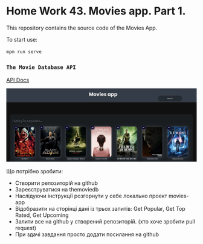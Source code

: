 # Home Work 43. Movies app. Part 1.

This repository contains the source code of the Movies App.

To start use:

`mpm run serve`


### `The Movie Database API`

[API Docs](https://developers.themoviedb.org/)

![screen](./screen.png)



Що потрібно зробити:   

* Створити репозиторій на github    
* Зареєструватися на themoviedb     
* Наслідуючи інструкції розгорнути у себе локально проект movies-app    
* Відобразити на сторінці дані із трьох запитів: Get Popular, Get Top Rated, Get Upcoming   
* Залити все на github у створений репозиторій. (хто хоче зробити pull request)    
* При здачі завдання просто додати посилання на github  